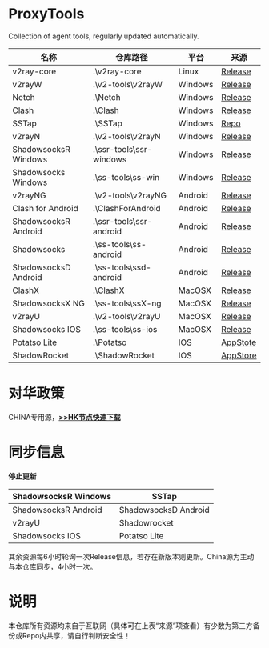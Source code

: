 # ProxyTools
Collection of agent tools, regularly updated automatically.

名称 | 仓库路径 | 平台 | 来源
-|-|-|-
v2ray-core | .\v2ray-core | Linux | [Release](https://github.com/v2fly/v2ray-core)
v2rayW | .\v2-tools\v2rayW | Windows | [Release](https://github.com/Cenmrev/V2RayW)
Netch | .\Netch | Windows | [Release](https://github.com/NetchX/Netch)
Clash | .\Clash | Windows | [Release](https://github.com/Fndroid/clash_for_windows_pkg)
SSTap | .\SSTap | Windows | [Repo](https://github.com/solikethis/SSTap-backup)
v2rayN | .\v2-tools\v2rayN | Windows | [Release](https://github.com/2dust/v2rayN)
ShadowsocksR Windows | .\ssr-tools\ssr-windows | Windows | [Release](https://github.com/shadowsocksr-backup/shadowsocksr-csharp)
Shadowsocks Windows | .\ss-tools\ss-win | Windows | [Release](https://github.com/shadowsocks/shadowsocks-windows)
v2rayNG | .\v2-tools\v2rayNG | Android | [Release](https://github.com/2dust/v2rayNG)
Clash for Android | .\ClashForAndroid | Android | [Release](https://github.com/Kr328/ClashForAndroid)
ShadowsocksR Android | .\ssr-tools\ssr-android | Android | [Release](https://github.com/shadowsocksr-backup/shadowsocksr-android)
Shadowsocks | .\ss-tools\ss-android | Android | [Release](https://github.com/shadowsocks/shadowsocks-android)
ShadowsocksD Android | .\ss-tools\ssd-android | Android | [Release](https://github.com/Tooruchan/SSD-Android)
ClashX | .\ClashX | MacOSX | [Release](https://github.com/yichengchen/clashX)
ShadowsocksX NG | .\ss-tools\ssX-ng | MacOSX | [Release](https://github.com/shadowsocks/ShadowsocksX-NG)
v2rayU | .\v2-tools\v2rayU | MacOSX | [Release](https://github.com/yanue/V2rayU)
Shadowsocks IOS | .\ss-tools\ss-ios | MacOSX | [Release](https://github.com/shadowsocks/shadowsocks-iOS)
Potatso Lite | .\Potatso | IOS | [AppStote](https://apps.apple.com/hk/app/potatso-lite/id1239860606)
ShadowRocket | .\ShadowRocket | IOS | [AppStore](https://apps.apple.com/us/app/shadowrocket/id932747118)

# 对华政策
CHINA专用源，[**>>HK节点快速下载**](http://cdisk.amd.rocks/?dir=ProxyTools)

# 同步信息
**停止更新**

ShadowsocksR Windows | SSTap
-|-
ShadowsocksR Android | ShadowsocksD Android
v2rayU | Shadowrocket
Shadowsocks IOS | Potatso Lite

其余资源每6小时轮询一次Release信息，若存在新版本则更新。China源为主动与本仓库同步，4小时一次。

# 说明
本仓库所有资源均来自于互联网（具体可在上表“来源”项查看）有少数为第三方备份或Repo内共享，请自行判断安全性！